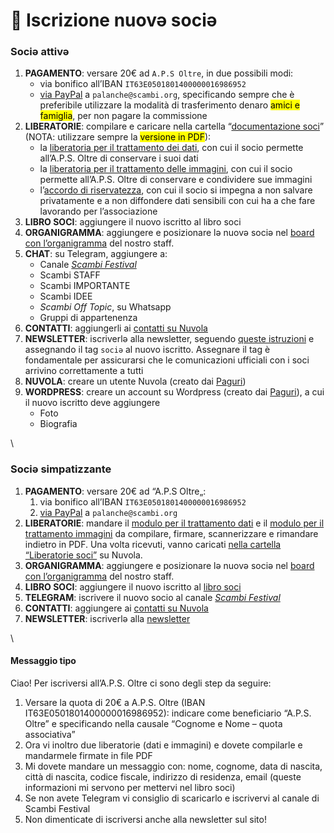 # 📩 Iscrizione nuovə sociə

### Sociə attivə

1. **PAGAMENTO**: versare 20€ ad `A.P.S Oltre`, in due possibili modi:
   * via bonifico all’IBAN `IT63E0501801400000016986952`
   * [via PayPal](https://manuale.scambi.org/paypal.me/apsoltre) a `palanche@scambi.org`, specificando sempre che è preferibile utilizzare la modalità di trasferimento denaro <mark style="background-color:yellow;">amici e famiglia</mark>, per non pagare la commissione
2. **LIBERATORIE**: compilare e caricare nella cartella “[documentazione soci](https://nuvola.scambi.org/f/118956)” (NOTA: utilizzare sempre la <mark style="background-color:yellow;">versione in PDF</mark>):
   * la [liberatoria per il trattamento dei dati](https://nuvola.scambi.org/s/RHPnZDRwJGAemtq), con cui il socio permette all’A.P.S. Oltre di conservare i suoi dati
   * la [liberatoria per il trattamento delle immagini](https://nuvola.scambi.org/s/RHPnZDRwJGAemtq), con cui il socio permette all’A.P.S. Oltre di conservare e condividere sue immagini
   * l’[accordo di riservatezza](https://nuvola.scambi.org/s/fkSYNNW7c9idwoq), con cui il socio si impegna a non salvare privatamente e a non diffondere dati sensibili con cui ha a che fare lavorando per l’associazione
3. **LIBRO SOCI**: aggiungere il nuovo iscritto al libro soci
4. **ORGANIGRAMMA**: aggiungere e posizionare lə nuovə sociə nel [board con l’organigramma](https://excalidraw.com/#room=070376fd2cc858d3ca9d,2ni3CTKNyeORDgZADqthww) del nostro staff.
5. **CHAT**: su Telegram, aggiungere a:
   * Canale [_Scambi Festival_](https://t.me/scambifestival)
   * Scambi STAFF
   * Scambi IMPORTANTE
   * Scambi IDEE
   * _Scambi Off Topic_, su Whatsapp
   * Gruppi di appartenenza
6. **CONTATTI**: aggiungerli ai [contatti su Nuvola](https://nuvola.scambi.org/apps/contacts)
7. **NEWSLETTER**: iscriverlə alla newsletter, seguendo [queste istruzioni](../base-knowledge/piattaforme-e-strumenti/buttondown.md) e assegnando il tag `sociə` al nuovo iscritto. Assegnare il tag è fondamentale per assicurarsi che le comunicazioni ufficiali con i soci arrivino correttamente a tutti
8. **NUVOLA**: creare un utente Nuvola (creato dai [Paguri](../teams/#paguri))
9. **WORDPRESS**: creare un account su Wordpress (creato dai [Paguri](../teams/#paguri)), a cui il nuovo iscritto deve aggiungere
   * Foto
   * Biografia

\


### Sociə simpatizzante

1. **PAGAMENTO**: versare 20€ ad “A.P.S Oltre„:
   1. via bonifico all’IBAN `IT63E0501801400000016986952`
   2. [via PayPal](https://manuale.scambi.org/paypal.me/apsoltre) a `palanche@scambi.org`
2. **LIBERATORIE**: mandare il [modulo per il trattamento dati](https://nuvola.scambi.org/s/E2epgZJDR58J5ox) e il [modulo per il trattamento immagini](https://nuvola.scambi.org/s/TwcZJcAkCSSFEW7) da compilare, firmare, scannerizzare e rimandare indietro in PDF. Una volta ricevuti, vanno caricati [nella cartella “Liberatorie soci”](https://nuvola.scambi.org/f/4844) su Nuvola.
3. **ORGANIGRAMMA**: aggiungere e posizionare lə nuovə sociə nel [board con l’organigramma](https://excalidraw.com/#room=070376fd2cc858d3ca9d,2ni3CTKNyeORDgZADqthww) del nostro staff.
4. **LIBRO SOCI**: aggiungere il nuovo iscritto al [libro soci](https://nuvola.scambi.org/f/15851)
5. **TELEGRAM**: iscrivere il nuovo socio al canale [_Scambi Festival_](https://t.me/scambifestival)
6. **CONTATTI**: aggiungere ai [contatti su Nuvola](https://nuvola.scambi.org/apps/contacts)
7. **NEWSLETTER**: iscriverlə alla [newsletter](https://buttondown.email/scambi)

\


#### Messaggio tipo

Ciao! Per iscriversi all’A.P.S. Oltre ci sono degli step da seguire:

1. Versare la quota di 20€ a A.P.S. Oltre (IBAN IT63E0501801400000016986952): indicare come beneficiario “A.P.S. Oltre” e specificando nella causale “Cognome e Nome – quota associativa”
2. Ora vi inoltro due liberatorie (dati e immagini) e dovete compilarle e mandarmele firmate in file PDF
3. Mi dovete mandare un messaggio con: nome, cognome, data di nascita, città di nascita, codice fiscale, indirizzo di residenza, email (queste informazioni mi servono per mettervi nel libro soci)
4. Se non avete Telegram vi consiglio di scaricarlo e iscrivervi al canale di Scambi Festival
5. Non dimenticate di iscriversi anche alla newsletter sul sito!
